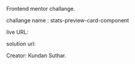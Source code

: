 Frontend mentor challange.

challange name : stats-preview-card-component

live URL:

solution url:

Creator: Kundan Suthar.
